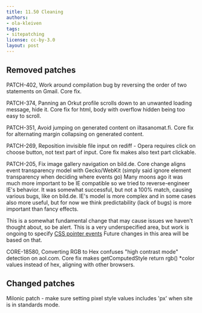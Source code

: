 ```yaml
---
title: 11.50 Cleaning
authors:
- ola-kleiven
tags:
- sitepatching
license: cc-by-3.0
layout: post
---
```


## Removed patches

PATCH-402, Work around compilation bug by reversing the order of two statements on Gmail. Core fix.

PATCH-374, Panning an Orkut profile scrolls down to an unwanted loading message, hide it. Core fix for html, body with overflow hidden being too easy to scroll.

PATCH-351, Avoid jumping on generated content on iltasanomat.fi. Core fix for alternating margin collapsing on generated content.

PATCH-269, Reposition invisible file input on rediff - Opera requires click on choose button, not text part of input. Core fix makes also text part clickable.

PATCH-205, Fix image gallery navigation on bild.de. Core change aligns event transparency model with Gecko/WebKit (simply said ignore element transparency when deciding where events go) Many moons ago it was much more important to be IE compatible so we tried to reverse-engineer IE&#39;s behavior. It was somewhat successful, but not a 100% match, causing various bugs, like on bild.de. IE&#39;s model is more complex and in some cases also more useful, but for now we think predictability (lack of bugs) is more important than fancy effects.

This is a somewhat fundamental change that may cause issues we haven&#39;t thought about, so be alert. This is a very underspecified area, but work is ongoing to specify <a href="http://dev.w3.org/csswg/css3-ui/#pointer-events" target="_blank">CSS pointer events</a> Future changes in this area will be based on that.

CORE-18580, Converting RGB to Hex confuses &quot;high contrast mode&quot; detection on aol.com. Core fix makes getComputedStyle return rgb() *color values instead of hex, aligning with other browsers.

## Changed patches



Milonic patch - make sure setting pixel style values includes &#39;px&#39; when site is in standards mode.
